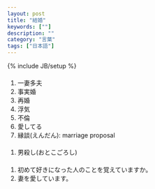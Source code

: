 ```yaml
---
layout: post
title: "結婚"
keywords: [""]
description: ""
category: "言葉"
tags: ["日本語"]
---
```

{% include JB/setup %}

####
1. 一妻多夫
2. 事実婚
3. 再婚
4. 浮気
5. 不倫
6. 愛してる
7. 縁談(えんだん): marriage proposal

####
1. 男殺し(おとこごろし)


####
1. 初めて好きになった人のことを覚えていますか。
2. 妻を愛しています。

